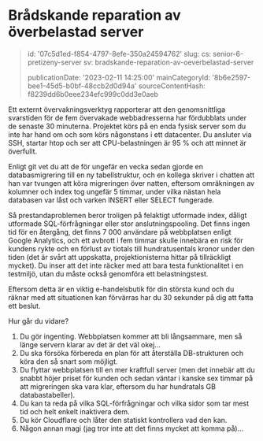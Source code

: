 Brådskande reparation av överbelastad server
============================================

> id: '07c5d1ed-f854-4797-8efe-350a24594762'
> slug:
> 	cs: senior-6-pretizeny-server
> 	sv: bradskande-reparation-av-oeverbelastad-server
> 
> publicationDate: '2023-02-11 14:25:00'
> mainCategoryId: '8b6e2597-bee1-45d5-b0bf-48ccb2d0d94a'
> sourceContentHash: f8239dd6b0eee234efc999c0dd3e0aeb

Ett externt övervakningsverktyg rapporterar att den genomsnittliga svarstiden för de fem övervakade webbadresserna har fördubblats under de senaste 30 minuterna. Projektet körs på en enda fysisk server som du inte har hand om och som körs någonstans i ett datacenter. Du ansluter via SSH, startar htop och ser att CPU-belastningen är 95 % och att minnet är överfullt.

Enligt git vet du att de för ungefär en vecka sedan gjorde en databasmigrering till en ny tabellstruktur, och en kollega skriver i chatten att han var tvungen att köra migreringen över natten, eftersom omräkningen av kolumner och index tog ungefär 5 timmar, under vilka nästan hela databasen var låst och varken INSERT eller SELECT fungerade.

Så prestandaproblemen beror troligen på felaktigt utformade index, dåligt utformade SQL-förfrågningar eller stor anslutningspooling. Det finns ingen tid för en återgång, det finns 7 000 användare på webbplatsen enligt Google Analytics, och ett avbrott i fem timmar skulle innebära en risk för kundens rykte och en förlust av tiotals till hundratusentals kronor under den tiden (det är svårt att uppskatta, projektionisterna hittar på tillräckligt mycket). Du inser att det inte räcker med att bara testa funktionalitet i en testmiljö, utan du måste också genomföra ett belastningstest.

Eftersom detta är en viktig e-handelsbutik för din största kund och du räknar med att situationen kan förvärras har du 30 sekunder på dig att fatta ett beslut.

Hur går du vidare?

1. Du gör ingenting. Webbplatsen kommer att bli långsammare, men så länge servern klarar av det är det väl okej...
2. Du ska försöka förbereda en plan för att återställa DB-strukturen och köra den så snart som möjligt.
3. Du flyttar webbplatsen till en mer kraftfull server (men det innebär att du snabbt höjer priset för kunden och sedan väntar i kanske sex timmar på att migreringen ska vara klar, eftersom du har hundratals GB databastabeller).
4. Du kan ta reda på vilka SQL-förfrågningar och vilka sidor som tar mest tid och helt enkelt inaktivera dem.
5. Du kör Cloudflare och låter den statiskt kontrollera vad den kan.
6. Någon annan magi (jag tror inte att det finns mycket att komma på)...
